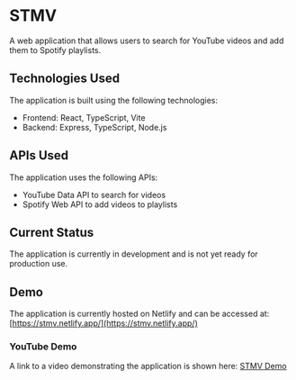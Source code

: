 # STMV

A web application that allows users to search for YouTube videos and add them to Spotify playlists.

## Technologies Used

The application is built using the following technologies:

- Frontend: React, TypeScript, Vite
- Backend: Express, TypeScript, Node.js

## APIs Used

The application uses the following APIs:

- YouTube Data API to search for videos
- Spotify Web API to add videos to playlists

## Current Status

The application is currently in development and is not yet ready for production use.

## Demo

The application is currently hosted on Netlify and can be accessed at: [https://stmv.netlify.app/](https://stmv.netlify.app/)

### YouTube Demo

A link to a video demonstrating the application is shown here: [STMV Demo](https://www.youtube.com/watch?v=2f_WMaRrwEo)
